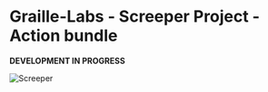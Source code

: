 Graille-Labs - Screeper Project - Action bundle
=====================
**DEVELOPMENT IN PROGRESS**

![Screeper](http://img4.hostingpics.net/pics/8388841405135647.png)